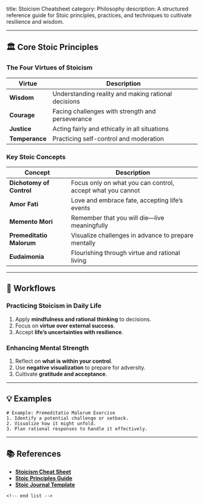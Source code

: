 title: Stoicism Cheatsheet
category: Philosophy
description: A structured reference guide for Stoic principles, practices, and techniques to cultivate resilience and wisdom.

---

## 🏛️ **Core Stoic Principles**

### **The Four Virtues of Stoicism**

| Virtue               | Description                                         |
| -------------------- | --------------------------------------------------- |
| **Wisdom**     | Understanding reality and making rational decisions |
| **Courage**    | Facing challenges with strength and perseverance    |
| **Justice**    | Acting fairly and ethically in all situations       |
| **Temperance** | Practicing self-control and moderation              |

### **Key Stoic Concepts**

| Concept                        | Description                                                |
| ------------------------------ | ---------------------------------------------------------- |
| **Dichotomy of Control** | Focus only on what you can control, accept what you cannot |
| **Amor Fati**            | Love and embrace fate, accepting life’s events            |
| **Memento Mori**         | Remember that you will die—live meaningfully              |
| **Premeditatio Malorum** | Visualize challenges in advance to prepare mentally        |
| **Eudaimonia**           | Flourishing through virtue and rational living             |

---

## 🔄 **Workflows**

### **Practicing Stoicism in Daily Life**

1. Apply **mindfulness and rational thinking** to decisions.
2. Focus on **virtue over external success**.
3. Accept **life’s uncertainties with resilience**.

### **Enhancing Mental Strength**

1. Reflect on **what is within your control**.
2. Use **negative visualization** to prepare for adversity.
3. Cultivate **gratitude and acceptance**.

---

## 💡 **Examples**

```plaintext
# Example: Premeditatio Malorum Exercise
1. Identify a potential challenge or setback.  
2. Visualize how it might unfold.  
3. Plan rational responses to handle it effectively.  
```

---

## 📚 **References**

- **[Stoicism Cheat Sheet](https://www.pinterest.com/pin/658651514234528095/)**
- **[Stoic Principles Guide](https://www.njlifehacks.com/what-is-stoicism-overview-definition-10-stoic-principles/)**
- **[Stoic Journal Template](https://www.notion.so/templates/basic-stoic-journal)**

```
<!-- end list -->
```
